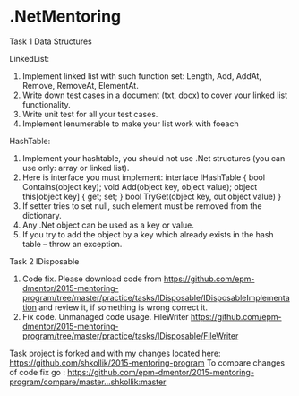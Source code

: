 # .NetMentoring
Task 1 Data Structures
  
  LinkedList:
1. Implement linked list with such function set: Length, Add, AddAt, Remove, RemoveAt, ElementAt.
2. Write down test cases in a document (txt, docx) to cover your linked list functionality.
3. Write unit test for all your test cases.
4. Implement Ienumerable to make your list work with foeach

  HashTable:
  
1. Implement your hashtable, you should not use .Net structures (you can use only: array or linked list).
2. Here is interface you must implement:
  interface IHashTable
  {
  bool Contains(object key);
  void Add(object key, object value);
  object this[object key] { get; set; } bool TryGet(object key, out object value)
  }
3. If setter tries to set null, such element must be removed from the dictionary.
4. Any .Net object can be used as a key or value.
5. If you try to add the object by a key which already exists in the hash table – throw an exception.

Task 2 IDisposable
1. Code fix. Please download code from 
https://github.com/epm-dmentor/2015-mentoring-program/tree/master/practice/tasks/IDisposable/IDisposableImplementation
and review it, if something is wrong correct it.
2. Fix code. Unmanaged code usage. FileWriter 
https://github.com/epm-dmentor/2015-mentoring-program/tree/master/practice/tasks/IDisposable/FileWriter

Task project is forked and with my changes located here: https://github.com/shkollik/2015-mentoring-program
To compare changes of code fix go : https://github.com/epm-dmentor/2015-mentoring-program/compare/master...shkollik:master
